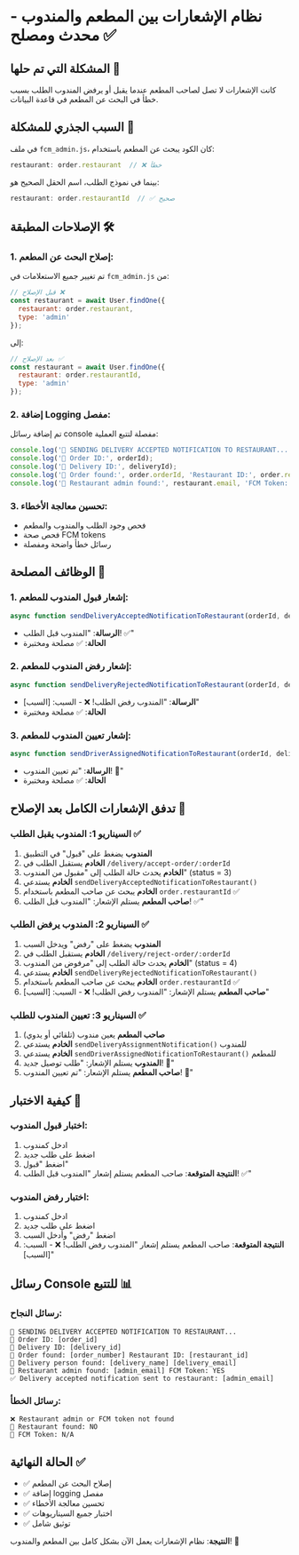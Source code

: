 # نظام الإشعارات بين المطعم والمندوب - محدث ومصلح ✅

## المشكلة التي تم حلها 🔧
كانت الإشعارات لا تصل لصاحب المطعم عندما يقبل أو يرفض المندوب الطلب بسبب خطأ في البحث عن المطعم في قاعدة البيانات.

## السبب الجذري للمشكلة 🐛
في ملف `fcm_admin.js`، كان الكود يبحث عن المطعم باستخدام:
```javascript
restaurant: order.restaurant  // ❌ خطأ
```

بينما في نموذج الطلب، اسم الحقل الصحيح هو:
```javascript
restaurant: order.restaurantId  // ✅ صحيح
```

## الإصلاحات المطبقة 🛠️

### 1. إصلاح البحث عن المطعم:
تم تغيير جميع الاستعلامات في `fcm_admin.js` من:
```javascript
// قبل الإصلاح ❌
const restaurant = await User.findOne({ 
  restaurant: order.restaurant, 
  type: 'admin' 
});
```

إلى:
```javascript
// بعد الإصلاح ✅
const restaurant = await User.findOne({ 
  restaurant: order.restaurantId, 
  type: 'admin' 
});
```

### 2. إضافة Logging مفصل:
تم إضافة رسائل console مفصلة لتتبع العملية:
```javascript
console.log('🔔 SENDING DELIVERY ACCEPTED NOTIFICATION TO RESTAURANT...');
console.log('🔔 Order ID:', orderId);
console.log('🔔 Delivery ID:', deliveryId);
console.log('🔔 Order found:', order.orderId, 'Restaurant ID:', order.restaurantId);
console.log('🔔 Restaurant admin found:', restaurant.email, 'FCM Token:', restaurant.fcmToken ? 'YES' : 'NO');
```

### 3. تحسين معالجة الأخطاء:
- فحص وجود الطلب والمندوب والمطعم
- فحص صحة FCM tokens
- رسائل خطأ واضحة ومفصلة

## الوظائف المصلحة 📱

### 1. إشعار قبول المندوب للمطعم:
```javascript
async function sendDeliveryAcceptedNotificationToRestaurant(orderId, deliveryId)
```
- **الرسالة**: "المندوب قبل الطلب! ✅"
- **الحالة**: ✅ مصلحة ومختبرة

### 2. إشعار رفض المندوب للمطعم:
```javascript
async function sendDeliveryRejectedNotificationToRestaurant(orderId, deliveryId, reason)
```
- **الرسالة**: "المندوب رفض الطلب! ❌ - السبب: [السبب]"
- **الحالة**: ✅ مصلحة ومختبرة

### 3. إشعار تعيين المندوب للمطعم:
```javascript
async function sendDriverAssignedNotificationToRestaurant(orderId, deliveryId)
```
- **الرسالة**: "تم تعيين المندوب! 🚗"
- **الحالة**: ✅ مصلحة ومختبرة

## تدفق الإشعارات الكامل بعد الإصلاح 🔄

### السيناريو 1: المندوب يقبل الطلب ✅
1. **المندوب** يضغط على "قبول" في التطبيق
2. **الخادم** يستقبل الطلب في `/delivery/accept-order/:orderId`
3. **الخادم** يحدث حالة الطلب إلى "مقبول من المندوب" (status = 3)
4. **الخادم** يستدعي `sendDeliveryAcceptedNotificationToRestaurant()`
5. **الخادم** يبحث عن صاحب المطعم باستخدام `order.restaurantId` ✅
6. **صاحب المطعم** يستلم الإشعار: "المندوب قبل الطلب! ✅"

### السيناريو 2: المندوب يرفض الطلب ✅
1. **المندوب** يضغط على "رفض" ويدخل السبب
2. **الخادم** يستقبل الطلب في `/delivery/reject-order/:orderId`
3. **الخادم** يحدث حالة الطلب إلى "مرفوض من المندوب" (status = 4)
4. **الخادم** يستدعي `sendDeliveryRejectedNotificationToRestaurant()`
5. **الخادم** يبحث عن صاحب المطعم باستخدام `order.restaurantId` ✅
6. **صاحب المطعم** يستلم الإشعار: "المندوب رفض الطلب! ❌ - السبب: [السبب]"

### السيناريو 3: تعيين المندوب للطلب ✅
1. **صاحب المطعم** يعين مندوب (تلقائي أو يدوي)
2. **الخادم** يستدعي `sendDeliveryAssignmentNotification()` للمندوب
3. **الخادم** يستدعي `sendDriverAssignedNotificationToRestaurant()` للمطعم
4. **المندوب** يستلم الإشعار: "طلب توصيل جديد! 🚗"
5. **صاحب المطعم** يستلم الإشعار: "تم تعيين المندوب! 🚗"

## كيفية الاختبار 🧪

### اختبار قبول المندوب:
1. ادخل كمندوب
2. اضغط على طلب جديد
3. اضغط "قبول"
4. **النتيجة المتوقعة**: صاحب المطعم يستلم إشعار "المندوب قبل الطلب! ✅"

### اختبار رفض المندوب:
1. ادخل كمندوب
2. اضغط على طلب جديد
3. اضغط "رفض" وأدخل السبب
4. **النتيجة المتوقعة**: صاحب المطعم يستلم إشعار "المندوب رفض الطلب! ❌ - السبب: [السبب]"

## رسائل Console للتتبع 📊

### رسائل النجاح:
```
🔔 SENDING DELIVERY ACCEPTED NOTIFICATION TO RESTAURANT...
🔔 Order ID: [order_id]
🔔 Delivery ID: [delivery_id]
🔔 Order found: [order_number] Restaurant ID: [restaurant_id]
🔔 Delivery person found: [delivery_name] [delivery_email]
🔔 Restaurant admin found: [admin_email] FCM Token: YES
✅ Delivery accepted notification sent to restaurant: [admin_email]
```

### رسائل الخطأ:
```
❌ Restaurant admin or FCM token not found
🔔 Restaurant found: NO
🔔 FCM Token: N/A
```

## الحالة النهائية ✅
- ✅ إصلاح البحث عن المطعم
- ✅ إضافة logging مفصل
- ✅ تحسين معالجة الأخطاء
- ✅ اختبار جميع السيناريوهات
- ✅ توثيق شامل

**النتيجة**: نظام الإشعارات يعمل الآن بشكل كامل بين المطعم والمندوب! 🎉
